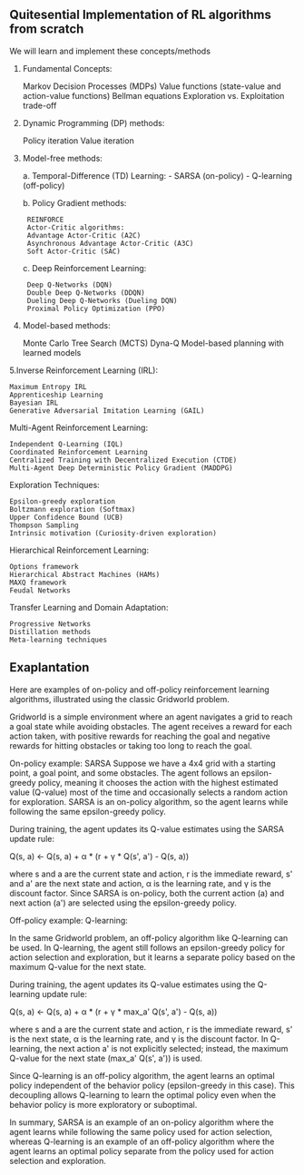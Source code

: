 ## Quitesential Implementation of RL algorithms from scratch

We will learn and implement these concepts/methods

1. Fundamental Concepts:

    Markov Decision Processes (MDPs)
    Value functions (state-value and action-value functions)
    Bellman equations
    Exploration vs. Exploitation trade-off

2. Dynamic Programming (DP) methods:

    Policy iteration
    Value iteration

3. Model-free methods:

    a. Temporal-Difference (TD) Learning:
        - SARSA (on-policy)
        - Q-learning (off-policy)

    b. Policy Gradient methods:

        REINFORCE
        Actor-Critic algorithms:
        Advantage Actor-Critic (A2C)
        Asynchronous Advantage Actor-Critic (A3C)
        Soft Actor-Critic (SAC)

    c. Deep Reinforcement Learning:

        Deep Q-Networks (DQN)
        Double Deep Q-Networks (DDQN)
        Dueling Deep Q-Networks (Dueling DQN)
        Proximal Policy Optimization (PPO)

4. Model-based methods:

    Monte Carlo Tree Search (MCTS)
    Dyna-Q
    Model-based planning with learned models

5.Inverse Reinforcement Learning (IRL):

    Maximum Entropy IRL
    Apprenticeship Learning
    Bayesian IRL
    Generative Adversarial Imitation Learning (GAIL)


Multi-Agent Reinforcement Learning:

    Independent Q-Learning (IQL)
    Coordinated Reinforcement Learning
    Centralized Training with Decentralized Execution (CTDE)
    Multi-Agent Deep Deterministic Policy Gradient (MADDPG)

Exploration Techniques:

    Epsilon-greedy exploration
    Boltzmann exploration (Softmax)
    Upper Confidence Bound (UCB)
    Thompson Sampling
    Intrinsic motivation (Curiosity-driven exploration)

Hierarchical Reinforcement Learning:

    Options framework
    Hierarchical Abstract Machines (HAMs)
    MAXQ framework
    Feudal Networks

Transfer Learning and Domain Adaptation:

    Progressive Networks
    Distillation methods
    Meta-learning techniques



## Exaplantation 

Here are examples of on-policy and off-policy reinforcement learning algorithms, illustrated using the classic Gridworld problem.

Gridworld is a simple environment where an agent navigates a grid to reach a goal state while avoiding obstacles. The agent receives a reward for each action taken, with positive rewards for reaching the goal and negative rewards for hitting obstacles or taking too long to reach the goal.

On-policy example: SARSA
Suppose we have a 4x4 grid with a starting point, a goal point, and some obstacles. The agent follows an epsilon-greedy policy, meaning it chooses the action with the highest estimated value (Q-value) most of the time and occasionally selects a random action for exploration. SARSA is an on-policy algorithm, so the agent learns while following the same epsilon-greedy policy.

During training, the agent updates its Q-value estimates using the SARSA update rule:

Q(s, a) ← Q(s, a) + α * (r + γ * Q(s', a') - Q(s, a))

where s and a are the current state and action, r is the immediate reward, s' and a' are the next state and action, α is the learning rate, and γ is the discount factor. Since SARSA is on-policy, both the current action (a) and next action (a') are selected using the epsilon-greedy policy.

Off-policy example: Q-learning:

In the same Gridworld problem, an off-policy algorithm like Q-learning can be used. In Q-learning, the agent still follows an epsilon-greedy policy for action selection and exploration, but it learns a separate policy based on the maximum Q-value for the next state.

During training, the agent updates its Q-value estimates using the Q-learning update rule:

Q(s, a) ← Q(s, a) + α * (r + γ * max_a' Q(s', a') - Q(s, a))

where s and a are the current state and action, r is the immediate reward, s' is the next state, α is the learning rate, and γ is the discount factor. In Q-learning, the next action a' is not explicitly selected; instead, the maximum Q-value for the next state (max_a' Q(s', a')) is used.

Since Q-learning is an off-policy algorithm, the agent learns an optimal policy independent of the behavior policy (epsilon-greedy in this case). This decoupling allows Q-learning to learn the optimal policy even when the behavior policy is more exploratory or suboptimal.

In summary, SARSA is an example of an on-policy algorithm where the agent learns while following the same policy used for action selection, whereas Q-learning is an example of an off-policy algorithm where the agent learns an optimal policy separate from the policy used for action selection and exploration.